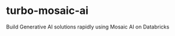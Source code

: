 # turbo-mosaic-ai

Build Generative AI solutions rapidly using Mosaic AI on Databricks

```mermaid

```